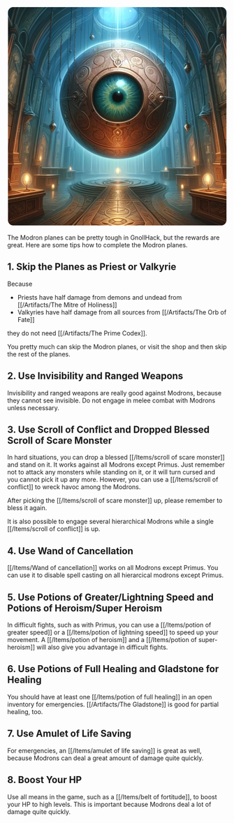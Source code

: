 ![modron-planes](/uploads/Tips%20for%20the%20Modron%20Planes/modron-planes.webp)

The Modron planes can be pretty tough in GnollHack, but the rewards are great. Here are some tips how to complete the Modron planes.

## 1. Skip the Planes as Priest or Valkyrie

Because

- Priests have half damage from demons and undead from [[/Artifacts/The Mitre of Holiness]]
- Valkyries have half damage from all sources from [[/Artifacts/The Orb of Fate]]

they do not need [[/Artifacts/The Prime Codex]].

You pretty much can skip the Modron planes, or visit the shop and then skip the rest of the planes.

## 2. Use Invisibility and Ranged Weapons

Invisibility and ranged weapons are really good against Modrons, because they cannot see invisible. Do not engage in melee combat with Modrons unless necessary.

## 3. Use Scroll of Conflict and Dropped Blessed Scroll of Scare Monster

In hard situations, you can drop a blessed [[/Items/scroll of scare monster]] and stand on it. It works against all Modrons except Primus. Just remember not to attack any monsters while standing on it, or it will turn cursed and you cannot pick it up any more. However, you can use a [[/Items/scroll of conflict]] to wreck havoc among the Modrons. 

After picking the [[/Items/scroll of scare monster]] up, please remember to bless it again.

It is also possible to engage several hierarchical Modrons while a single [[/Items/scroll of conflict]] is up.

## 4. Use Wand of Cancellation

[[/Items/Wand of cancellation]] works on all Modrons except Primus. You can use it to disable spell casting on all hierarcical modrons except Primus.

## 5. Use Potions of Greater/Lightning Speed and Potions of Heroism/Super Heroism

In difficult fights, such as with Primus, you can use a [[/Items/potion of greater speed]] or a [[/Items/potion of lightning speed]] to speed up your movement. A [[/Items/potion of heroism]] and a [[/Items/potion of super-heroism]] will also give you advantage in difficult fights.

## 6. Use Potions of Full Healing and Gladstone for Healing

You should have at least one [[/Items/potion of full healing]] in an open inventory for emergencies. [[/Artifacts/The Gladstone]] is good for partial healing, too.

## 7. Use Amulet of Life Saving

For emergencies, an [[/Items/amulet of life saving]] is great as well, because Modrons can deal a great amount of damage quite quickly.

## 8. Boost Your HP

Use all means in the game, such as a [[/Items/belt of fortitude]], to boost your HP to high levels. This is important because Modrons deal a lot of damage quite quickly.